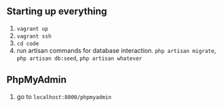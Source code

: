 ## Starting up everything

1. `vagrant up`
2. `vagrant ssh`
3. `cd code`
4. run artisan commands for database interaction. `php artisan migrate`, `php artisan db:seed`, `php artisan whatever`

## PhpMyAdmin

1. go to `localhost:8000/phpmyadmin`
